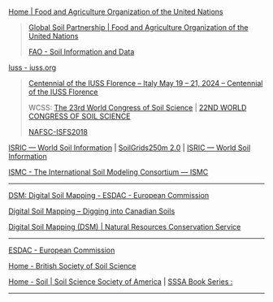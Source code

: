 
[Home | Food and Agriculture Organization of the United Nations](https://www.fao.org/home/en)

> [Global Soil Partnership | Food and Agriculture Organization of the United Nations](https://www.fao.org/global-soil-partnership/en/)
>
> [FAO - Soil Information and Data](https://github.com/FAO-SID)

[Iuss - iuss.org](https://www.iuss.org/)

> [Centennial of the IUSS Florence – Italy May 19 – 21, 2024 – Centennial of the IUSS Florence](https://centennialiuss2024.org/)
> 
> WCSS: [The 23rd World Congress of Soil Science](http://www.23wcss.org.cn/) | [22ND WORLD CONGRESS OF SOIL SCIENCE](https://soils.org.uk/wcss22/)
> 
> [NAFSC-ISFS2018](https://www.cef-cfr.ca/index.php?n=Colloque.NAFSC-ISFS2018)

[ISRIC — World Soil Information](https://www.isric.org/) | [SoilGrids250m 2.0](https://soilgrids.org/) | [ISRIC — World Soil Information](https://github.com/ISRICWorldSoil)

[ISMC - The International Soil Modeling Consortium — ISMC](https://soil-modeling.org/)

------

[DSM: Digital Soil Mapping - ESDAC - European Commission](https://esdac.jrc.ec.europa.eu/projects/dsm-digital-soil-mapping)

[Digital Soil Mapping – Digging into Canadian Soils](https://openpress.usask.ca/soilscience/chapter/digital-soil-mapping/)

[Digital Soil Mapping (DSM) | Natural Resources Conservation Service](https://www.nrcs.usda.gov/resources/data-and-reports/digital-soil-mapping-dsm)

------

[ESDAC - European Commission](https://esdac.jrc.ec.europa.eu/)

[Home - British Society of Soil Science](https://soils.org.uk/)

[Home - Soil | Soil Science Society of America](https://www.soils.org/) | [SSSA Book Series :](https://acsess.onlinelibrary.wiley.com/series/5170)

------


